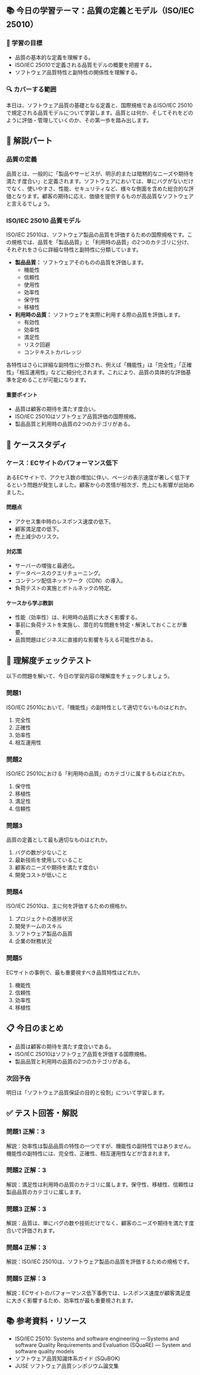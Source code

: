 
## 📚 今日の学習テーマ：品質の定義とモデル（ISO/IEC 25010）

### 📝 学習の目標

*   品質の基本的な定義を理解する。
*   ISO/IEC 25010で定義される品質モデルの概要を把握する。
*   ソフトウェア品質特性と副特性の関係性を理解する。

### 🔍 カバーする範囲

本日は、ソフトウェア品質の基礎となる定義と、国際規格であるISO/IEC 25010で規定される品質モデルについて学習します。品質とは何か、そしてそれをどのように評価・管理していくのか、その第一歩を踏み出します。

## 📖 解説パート

### 品質の定義

品質とは、一般的に「製品やサービスが、明示的または暗黙的なニーズや期待を満たす度合い」と定義されます。ソフトウェアにおいては、単にバグがないだけでなく、使いやすさ、性能、セキュリティなど、様々な側面を含めた総合的な評価となります。顧客の期待に応え、価値を提供するものが高品質なソフトウェアと言えるでしょう。

### ISO/IEC 25010 品質モデル

ISO/IEC 25010は、ソフトウェア製品の品質を評価するための国際規格です。この規格では、品質を「製品品質」と「利用時の品質」の2つのカテゴリに分け、それぞれをさらに詳細な特性と副特性に分類しています。

*   **製品品質：** ソフトウェアそのものの品質を評価します。
    *   機能性
    *   信頼性
    *   使用性
    *   効率性
    *   保守性
    *   移植性
*   **利用時の品質：** ソフトウェアを実際に利用する際の品質を評価します。
    *   有効性
    *   効率性
    *   満足性
    *   リスク回避
    *   コンテキストカバレッジ

各特性はさらに詳細な副特性に分類され、例えば「機能性」は「完全性」「正確性」「相互運用性」などに細分化されます。これにより、品質の具体的な評価基準を定めることが可能になります。

#### 重要ポイント

*   品質は顧客の期待を満たす度合い。
*   ISO/IEC 25010はソフトウェア品質評価の国際規格。
*   製品品質と利用時の品質の2つのカテゴリがある。

## 🏢 ケーススタディ

### ケース：ECサイトのパフォーマンス低下

あるECサイトで、アクセス数の増加に伴い、ページの表示速度が著しく低下するという問題が発生しました。顧客からの苦情が相次ぎ、売上にも影響が出始めました。

#### 問題点

*   アクセス集中時のレスポンス速度の低下。
*   顧客満足度の低下。
*   売上減少のリスク。

#### 対応策

*   サーバーの増強と最適化。
*   データベースのクエリチューニング。
*   コンテンツ配信ネットワーク（CDN）の導入。
*   負荷テストの実施とボトルネックの特定。

#### ケースから学ぶ教訓

*   性能（効率性）は、利用時の品質に大きく影響する。
*   事前に負荷テストを実施し、潜在的な問題を特定・解決しておくことが重要。
*   品質問題はビジネスに直接的な影響を与える可能性がある。

## 📝 理解度チェックテスト

以下の問題を解いて、今日の学習内容の理解度をチェックしましょう。

### 問題1

ISO/IEC 25010において、「機能性」の副特性として適切でないものはどれか。

1.  完全性
2.  正確性
3.  効率性
4.  相互運用性

### 問題2

ISO/IEC 25010における「利用時の品質」のカテゴリに属するものはどれか。

1.  保守性
2.  移植性
3.  満足性
4.  信頼性

### 問題3

品質の定義として最も適切なものはどれか。

1.  バグの数が少ないこと
2.  最新技術を使用していること
3.  顧客のニーズや期待を満たす度合い
4.  開発コストが低いこと

### 問題4

ISO/IEC 25010は、主に何を評価するための規格か。

1.  プロジェクトの進捗状況
2.  開発チームのスキル
3.  ソフトウェア製品の品質
4.  企業の財務状況

### 問題5

ECサイトの事例で、最も重要視すべき品質特性はどれか。

1.  機能性
2.  信頼性
3.  効率性
4.  移植性

## 📋 今日のまとめ

*   品質は顧客の期待を満たす度合いである。
*   ISO/IEC 25010はソフトウェア品質を評価する国際規格。
*   製品品質と利用時の品質の2つのカテゴリがある。

### 次回予告

明日は「ソフトウェア品質保証の目的と役割」について学習します。

## ✅ テスト回答・解説

### 問題1 正解：3

解説：効率性は製品品質の特性の一つですが、機能性の副特性ではありません。機能性の副特性には、完全性、正確性、相互運用性などが含まれます。

### 問題2 正解：3

解説：満足性は利用時の品質のカテゴリに属します。保守性、移植性、信頼性は製品品質のカテゴリに属します。

### 問題3 正解：3

解説：品質は、単にバグの数や技術だけでなく、顧客のニーズや期待を満たす度合いで評価されます。

### 問題4 正解：3

解説：ISO/IEC 25010は、ソフトウェア製品の品質を評価するための規格です。

### 問題5 正解：3

解説：ECサイトのパフォーマンス低下事例では、レスポンス速度が顧客満足度に大きく影響するため、効率性が最も重要視されます。

## 📚 参考資料・リソース

*   ISO/IEC 25010: Systems and software engineering — Systems and software Quality Requirements and Evaluation (SQuaRE) — System and software quality models
*   ソフトウェア品質知識体系ガイド (SQuBOK)
*   JUSE ソフトウェア品質シンポジウム論文集